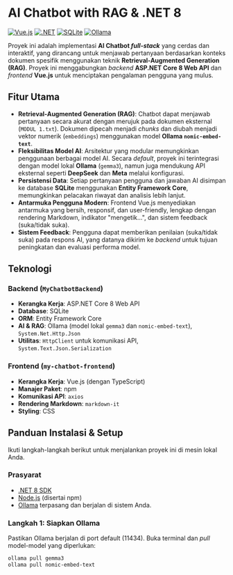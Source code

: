# AI Chatbot with RAG & .NET 8

[![Vue.js](https://img.shields.io/badge/Vue.js-4FC08D?style=for-the-badge&logo=vuedotjs&logoColor=white)](https://vuejs.org/)
[![.NET](https://img.shields.io/badge/.NET-512BD4?style=for-the-badge&logo=dotnet&logoColor=white)](https://dotnet.microsoft.com/)
[![SQLite](https://img.shields.io/badge/SQLite-003B57?style=for-the-badge&logo=sqlite&logoColor=white)](https://www.sqlite.org/)
[![Ollama](https://img.shields.io/badge/Ollama-000000?style=for-the-badge&logo=ollama&logoColor=white)](https://ollama.com/)

Proyek ini adalah implementasi **AI Chatbot _full-stack_** yang cerdas dan interaktif, yang dirancang untuk menjawab pertanyaan berdasarkan konteks dokumen spesifik menggunakan teknik **Retrieval-Augmented Generation (RAG)**. Proyek ini menggabungkan _backend_ **ASP.NET Core 8 Web API** dan _frontend_ **Vue.js** untuk menciptakan pengalaman pengguna yang mulus.

## Fitur Utama

* **Retrieval-Augmented Generation (RAG)**: Chatbot dapat menjawab pertanyaan secara akurat dengan merujuk pada dokumen eksternal (`MODUL 1.txt`). Dokumen dipecah menjadi _chunks_ dan diubah menjadi vektor numerik (`embeddings`) menggunakan model **Ollama `nomic-embed-text`**.
* **Fleksibilitas Model AI**: Arsitektur yang modular memungkinkan penggunaan berbagai model AI. Secara _default_, proyek ini terintegrasi dengan model lokal **Ollama** (`gemma3`), namun juga mendukung API eksternal seperti **DeepSeek** dan **Meta** melalui konfigurasi.
* **Persistensi Data**: Setiap pertanyaan pengguna dan jawaban AI disimpan ke database **SQLite** menggunakan **Entity Framework Core**, memungkinkan pelacakan riwayat dan analisis lebih lanjut.
* **Antarmuka Pengguna Modern**: Frontend Vue.js menyediakan antarmuka yang bersih, responsif, dan user-friendly, lengkap dengan rendering Markdown, indikator "mengetik...", dan sistem feedback (suka/tidak suka).
* **Sistem Feedback**: Pengguna dapat memberikan penilaian (suka/tidak suka) pada respons AI, yang datanya dikirim ke _backend_ untuk tujuan peningkatan dan evaluasi performa model.

## Teknologi

### Backend (`MyChatbotBackend`)
* **Kerangka Kerja**: ASP.NET Core 8 Web API
* **Database**: SQLite
* **ORM**: Entity Framework Core
* **AI & RAG**: Ollama (model lokal `gemma3` dan `nomic-embed-text`), `System.Net.Http.Json`
* **Utilitas**: `HttpClient` untuk komunikasi API, `System.Text.Json.Serialization`

### Frontend (`my-chatbot-frontend`)
* **Kerangka Kerja**: Vue.js (dengan TypeScript)
* **Manajer Paket**: npm
* **Komunikasi API**: `axios`
* **Rendering Markdown**: `markdown-it`
* **Styling**: CSS

## Panduan Instalasi & Setup

Ikuti langkah-langkah berikut untuk menjalankan proyek ini di mesin lokal Anda.

### Prasyarat

* [.NET 8 SDK](https://dotnet.microsoft.com/download/dotnet/8.0)
* [Node.js](https://nodejs.org/en/download/) (disertai npm)
* [Ollama](https://ollama.com/) terpasang dan berjalan di sistem Anda.

### Langkah 1: Siapkan Ollama

Pastikan Ollama berjalan di port default (11434). Buka terminal dan _pull_ model-model yang diperlukan:
```bash
ollama pull gemma3
ollama pull nomic-embed-text
